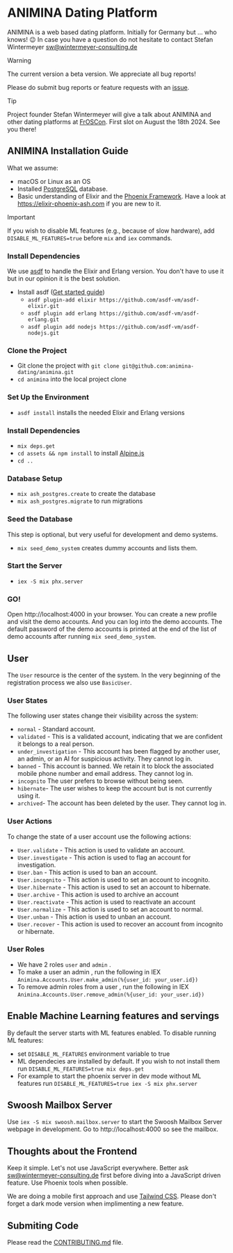 # ANIMINA Dating Platform

ANIMINA is a web based dating platform. Initially for Germany but ... who knows! 😉 In case you have a question do not hesitate to contact
Stefan Wintermeyer <sw@wintermeyer-consulting.de>

> [!WARNING]
> The current version a beta version. We appreciate all bug reports!

Please do submit bug reports or feature requests with an [issue](https://github.com/animina-dating/animina/issues/new).

> [!TIP]
> Project founder Stefan Wintermeyer will give a talk about ANIMINA and other 
> dating platforms at [FrOSCon](https://froscon.org). First slot on August the 18th 2024. 
> See you there!

## ANIMINA Installation Guide

What we assume:

- macOS or Linux as an OS
- Installed [PostgreSQL](https://www.postgresql.org) database.
- Basic understanding of Elixir and the [Phoenix Framework](https://phoenixframework.org). Have a look at https://elixir-phoenix-ash.com if you are new to it.

> [!IMPORTANT]
> If you wish to disable ML features (e.g., because of slow hardware), add `DISABLE_ML_FEATURES=true` before `mix` and `iex` commands.

### Install Dependencies

We use [asdf](https://asdf-vm.com) to handle the Elixir and Erlang version. You don't have to use it but in our opinion it is the best solution.

- Install asdf ([Get started guide](https://asdf-vm.com/guide/getting-started.html))
  - `asdf plugin-add elixir https://github.com/asdf-vm/asdf-elixir.git`
  - `asdf plugin add erlang https://github.com/asdf-vm/asdf-erlang.git`
  - `asdf plugin add nodejs https://github.com/asdf-vm/asdf-nodejs.git`

### Clone the Project

- Git clone the project with `git clone git@github.com:animina-dating/animina.git`
- `cd animina` into the local project clone

### Set Up the Environment

- `asdf install` installs the needed Elixir and Erlang versions

### Install Dependencies

- `mix deps.get`
- `cd assets && npm install` to install [Alpine.js](https://alpinejs.dev)
- `cd ..`

### Database Setup

- `mix ash_postgres.create` to create the database
- `mix ash_postgres.migrate` to run migrations

### Seed the Database

This step is optional, but very useful for development and demo systems.

- `mix seed_demo_system` creates dummy accounts and lists them.

### Start the Server

- `iex -S mix phx.server`

### GO!

Open http://localhost:4000 in your browser. You can create a new profile and visit the demo accounts. And you can log into the demo accounts. The default password of the demo accounts is printed at the end of the list of demo accounts after running `mix seed_demo_system`.

## User

The `User` resource is the center of the system. In the very beginning of the registration process we also use `BasicUser`.

### User States

The following user states change their visibility across the system:

- `normal` - Standard account.
- `validated` - This is a validated account, indicating that we are confident it belongs to a real person.
- `under_investigation` - This account has been flagged by another user, an admin, or an AI for suspicious activity. They cannot log in.
- `banned` - This account is banned. We retain it to block the associated mobile phone number and email address. They cannot log in.
- `incognito` The user prefers to browse without being seen.
- `hibernate`- The user wishes to keep the account but is not currently using it.
- `archived`- The account has been deleted by the user. They cannot log in.

### User Actions

To change the state of a user account use the following actions:

- `User.validate` - This action is used to validate an account.
- `User.investigate` - This action is used to flag an account for investigation.
- `User.ban` - This action is used to ban an account.
- `User.incognito` - This action is used to set an account to incognito.
- `User.hibernate` - This action is used to set an account to hibernate.
- `User.archive` - This action is used to archive an account
- `User.reactivate` - This action is used to reactivate an account
- `User.normalize` - This action is used to set an account to normal.
- `User.unban` - This action is used to unban an account.
- `User.recover` - This action is used to recover an account from incognito or hibernate.

### User Roles

- We have 2 roles `user` and `admin` .
- To make a user an admin , run the following in IEX `Animina.Accounts.User.make_admin(%{user_id: your_user.id})`
- To remove admin roles from a user , run the following in IEX `Animina.Accounts.User.remove_admin(%{user_id: your_user.id})`

## Enable Machine Learning features and servings

By default the server starts with ML features enabled. To disable running ML features:
  * set `DISABLE_ML_FEATURES` environment variable to true
  * ML dependecies are installed by default. If you wish to not install them run `DISABLE_ML_FEATURES=true mix deps.get`
  * For example to start the phoenix server in dev mode without ML features run `DISABLE_ML_FEATURES=true iex -S mix phx.server`

## Swoosh Mailbox Server

Use `iex -S mix swoosh.mailbox.server` to start the Swoosh Mailbox Server webpage in development. Go to http://localhost:4000 so see the mailbox.

## Thoughts about the Frontend

Keep it simple. Let's not use JavaScript everywhere. Better ask sw@wintermeyer-consulting.de first 
before diving into a JavaScript driven feature. Use Phoenix tools when possible.

We are doing a mobile first approach and use [Tailwind CSS](https://tailwindui.com). Please don't 
forget a dark mode version when implimenting a new feature.

## Submiting Code

Please read the [CONTRIBUTING.md](CONTRIBUTING.md) file.
